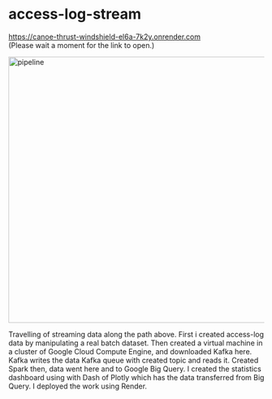 ﻿# access-log-stream

https://canoe-thrust-windshield-el6a-7k2y.onrender.com                                                 
(Please wait a moment for the link to open.)


<img width="524" alt="pipeline" src="https://github.com/tinabl/access-log-stream/assets/93467399/849db448-e007-4a02-bdf3-75b389dc065d">




Travelling of streaming data along the path above. First i created access-log data by manipulating a real batch dataset. Then created a virtual machine in a cluster of Google Cloud Compute Engine, and downloaded Kafka here. Kafka writes the data Kafka queue with created topic and reads it. Created Spark then, data went here and to Google Big Query. I created the statistics dashboard using with Dash of Plotly which has the data transferred from Big Query. I deployed the work using Render.

